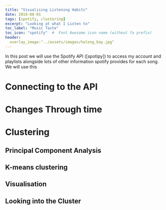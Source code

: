 ```yaml
---
title: "Visualising Listening Habits"
date: 2019-08-01
tags: [spotify, clustering]
excerpt: "Looking at what I Listen to"
toc_label: "Music Taste"
toc_icon: "spotify"  #  Font Awesome icon name (without fa prefix)
header:
  overlay_image:"../assets/images/halong_bay.jpg"
---
```


In this post we will use the Spotify API ([spotipy]) to access my account and playlists alongside lots of other information spotify provides for each song. We will use this 

# Connecting to the API

# Changes Through time

# Clustering

## Principal Component Analysis

## K-means clustering 

## Visualisation

## Looking into the Cluster

